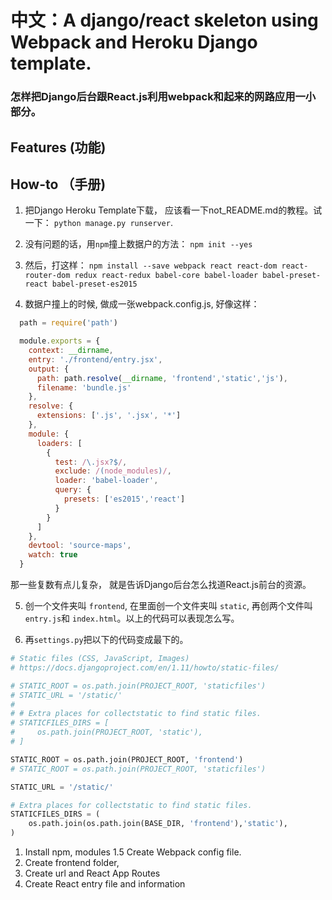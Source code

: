 # 中文：A django/react skeleton using Webpack and Heroku Django template.

### 怎样把Django后台跟React.js利用webpack和起来的网路应用一小部分。

## Features (功能)

## How-to （手册)

1. 把Django Heroku Template下载， 应该看一下not_README.md的教程。试一下： `python manage.py runserver`.

2. 没有问题的话，用`npm`撞上数据户的方法： `npm init --yes`

3. 然后，打这样： `npm install --save webpack
react
react-dom
react-router-dom
redux
react-redux
babel-core
babel-loader
babel-preset-react
babel-preset-es2015`

4. 数据户撞上的时候, 做成一张webpack.config.js, 好像这样：

```javascript
  path = require('path')

  module.exports = {
    context: __dirname,
    entry: './frontend/entry.jsx',
    output: {
      path: path.resolve(__dirname, 'frontend','static','js'),
      filename: 'bundle.js'
    },
    resolve: {
      extensions: ['.js', '.jsx', '*']
    },
    module: {
      loaders: [
        {
          test: /\.jsx?$/,
          exclude: /(node_modules)/,
          loader: 'babel-loader',
          query: {
            presets: ['es2015','react']
          }
        }
      ]
    },
    devtool: 'source-maps',
    watch: true
  }
```
那一些复数有点儿复杂， 就是告诉Django后台怎么找道React.js前台的资源。

5. 创一个文件夹叫 `frontend`, 在里面创一个文件夹叫 `static`, 再创两个文件叫`entry.js`和
`index.html`。以上的代码可以表现怎么写。

6.  再`settings.py`把以下的代码变成最下的。

```python
# Static files (CSS, JavaScript, Images)
# https://docs.djangoproject.com/en/1.11/howto/static-files/

# STATIC_ROOT = os.path.join(PROJECT_ROOT, 'staticfiles')
# STATIC_URL = '/static/'
#
# # Extra places for collectstatic to find static files.
# STATICFILES_DIRS = [
#     os.path.join(PROJECT_ROOT, 'static'),
# ]

STATIC_ROOT = os.path.join(PROJECT_ROOT, 'frontend')
# STATIC_ROOT = os.path.join(PROJECT_ROOT, 'staticfiles')

STATIC_URL = '/static/'

# Extra places for collectstatic to find static files.
STATICFILES_DIRS = (
    os.path.join(os.path.join(BASE_DIR, 'frontend'),'static'),
)
```



1. Install npm, modules
1.5 Create Webpack config file.
2. Create frontend folder,
3. Create url and React App Routes
4. Create React entry file and information
